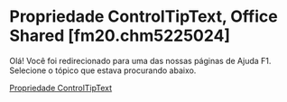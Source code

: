 
# Propriedade ControlTipText, Office Shared [fm20.chm5225024]

Olá! Você foi redirecionado para uma das nossas páginas de Ajuda F1. Selecione o tópico que estava procurando abaixo.

[Propriedade ControlTipText](http://msdn.microsoft.com/library/879e93e6-7646-1707-ff43-1b66882da4cd%28Office.15%29.aspx)
